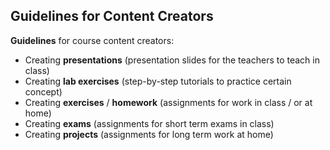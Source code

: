 ## Guidelines for Content Creators

**Guidelines** for course content creators:
 - Creating **presentations** (presentation slides for the teachers to teach in class)
 - Creating **lab exercises** (step-by-step tutorials to practice certain concept)
 - Creating **exercises** / **homework** (assignments for work in class / or at home)
 - Creating **exams** (assignments for short term exams in class)
 - Creating **projects** (assignments for long term work at home)
